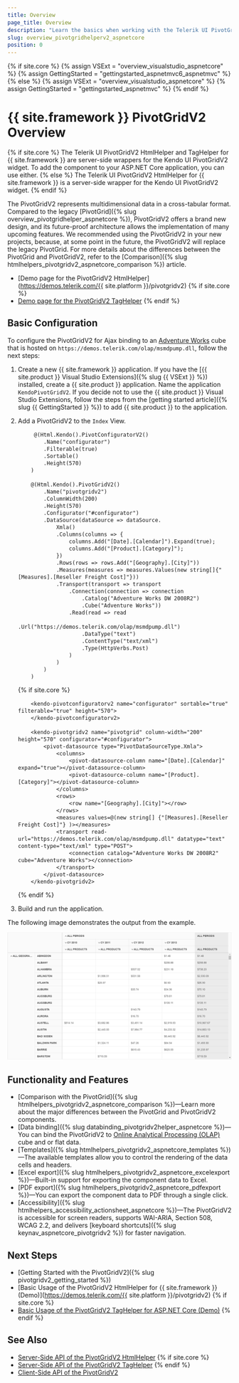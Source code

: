 ```yaml
---
title: Overview
page_title: Overview
description: "Learn the basics when working with the Telerik UI PivotGridV2 HtmlHelper for {{ site.framework }}."
slug: overview_pivotgridhelperv2_aspnetcore
position: 0
---
```

{% if site.core %}
    {% assign VSExt = "overview_visualstudio_aspnetcore" %}
    {% assign GettingStarted = "gettingstarted_aspnetmvc6_aspnetmvc" %}
{% else %}
    {% assign VSExt = "overview_visualstudio_aspnetcore" %}
    {% assign GettingStarted = "gettingstarted_aspnetmvc" %}
{% endif %}

# {{ site.framework }} PivotGridV2 Overview

{% if site.core %}
The Telerik UI PivotGridV2 HtmlHelper and TagHelper for {{ site.framework }} are server-side wrappers for the Kendo UI PivotGridV2 widget. To add the component to your ASP.NET Core application, you can use either.
{% else %}
The Telerik UI PivotGridV2 HtmlHelper for {{ site.framework }} is a server-side wrapper for the Kendo UI PivotGridV2 widget.
{% endif %}

The PivotGridV2 represents multidimensional data in a cross-tabular format. Compared to the legacy [PivotGrid]({% slug overview_pivotgridhelper_aspnetcore %}), PivotGridV2 offers a brand new design, and its future-proof architecture allows the implementation of many upcoming features. We recommended using the PivotGridV2 in your new projects, because, at some point in the future, the PivotGridV2 will replace the legacy PivotGrid. For more details about the differences between the PivotGrid and PivotGridV2, refer to the [Comparison]({% slug htmlhelpers_pivotgridv2_aspnetcore_comparison %}) article.

* [Demo page for the PivotGridV2 HtmlHelper](https://demos.telerik.com/{{ site.platform }}/pivotgridv2)
{% if site.core %}
* [Demo page for the PivotGridV2 TagHelper](https://demos.telerik.com/aspnet-core/pivotgridv2/tag-helper)
{% endif %}

## Basic Configuration

To configure the PivotGridV2 for Ajax binding to an [Adventure Works](https://learn.microsoft.com/en-us/analysis-services/multidimensional-tutorial/multidimensional-modeling-adventure-works-tutorial?view=asallproducts-allversions) cube that is hosted on `https://demos.telerik.com/olap/msmdpump.dll`, follow the next steps:

1. Create a new {{ site.framework }} application. If you have the [{{ site.product }} Visual Studio Extensions]({% slug {{ VSExt }} %}) installed, create a {{ site.product }} application. Name the application `KendoPivotGridV2`. If you decide not to use the {{ site.product }} Visual Studio Extensions, follow the steps from the [getting started article]({% slug {{ GettingStarted }} %}) to add {{ site.product }} to the application.
1. Add a PivotGridV2 to the `Index` View.

    ```HtmlHelper
         @(Html.Kendo().PivotConfiguratorV2()
            .Name("configurator")
            .Filterable(true)
            .Sortable()
            .Height(570)
        )

        @(Html.Kendo().PivotGridV2()
            .Name("pivotgridv2")
            .ColumnWidth(200)
            .Height(570)
            .Configurator("#configurator")
            .DataSource(dataSource => dataSource.
                Xmla()
                .Columns(columns => {
                    columns.Add("[Date].[Calendar]").Expand(true);
                    columns.Add("[Product].[Category]");
                })
                .Rows(rows => rows.Add("[Geography].[City]"))
                .Measures(measures => measures.Values(new string[]{"[Measures].[Reseller Freight Cost]"}))
                .Transport(transport => transport
                    .Connection(connection => connection
                        .Catalog("Adventure Works DW 2008R2")
                        .Cube("Adventure Works"))
                    .Read(read => read
                        .Url("https://demos.telerik.com/olap/msmdpump.dll")
                        .DataType("text")
                        .ContentType("text/xml")
                        .Type(HttpVerbs.Post)
                    )
                )
            )
        )
    ```
    {% if site.core %}
    ```TagHelper
        <kendo-pivotconfiguratorv2 name="configurator" sortable="true" filterable="true" height="570">
        </kendo-pivotconfiguratorv2>

        <kendo-pivotgridv2 name="pivotgrid" column-width="200" height="570" configurator="#configurator">
            <pivot-datasource type="PivotDataSourceType.Xmla">
                <columns>
                    <pivot-datasource-column name="[Date].[Calendar]" expand="true"></pivot-datasource-column>
                    <pivot-datasource-column name="[Product].[Category]"></pivot-datasource-column>
                </columns>
                <rows>
                    <row name="[Geography].[City]"></row>
                </rows>
                <measures values=@(new string[] {"[Measures].[Reseller Freight Cost]"} )></measures>
                <transport read-url="https://demos.telerik.com/olap/msmdpump.dll" datatype="text" content-type="text/xml" type="POST">
                    <connection catalog="Adventure Works DW 2008R2" cube="Adventure Works"></connection>
                </transport>
            </pivot-datasource>
        </kendo-pivotgridv2>
    ````
    {% endif %}

1. Build and run the application.

The following image demonstrates the output from the example.

![{{ site.product_short }} PivotGridV2 bound to data](images/pivotgridv2-data-bound.png)

## Functionality and Features

* [Comparison with the PivotGrid]({% slug htmlhelpers_pivotgridv2_aspnetcore_comparison %})&mdash;Learn more about the major differences between the PivotGrid and PivotGridV2 components.
* [Data binding]({% slug databinding_pivotgridv2helper_aspnetcore %})&mdash;You can bind the PivotGridV2 to [Online Analytical Processing (OLAP)](https://learn.microsoft.com/en-us/previous-versions/sql/sql-server-2005/ms175367(v=sql.90)) cube and or flat data.
* [Templates]({% slug htmlhelpers_pivotgridv2_aspnetcore_templates %})&mdash;The available templates allow you to control the rendering of the data cells and headers.
* [Excel export]({% slug htmlhelpers_pivotgridv2_aspnetcore_excelexport %})&mdash;Built-in support for exporting the component data to Excel.
* [PDF export]({% slug htmlhelpers_pivotgridv2_aspnetcore_pdfexport %})&mdash;You can export the component data to PDF through a single click.
* [Accessibility]({% slug htmlhelpers_accessibility_actionsheet_aspnetcore %})&mdash;The PivotGridV2 is accessible for screen readers, supports WAI-ARIA, Section 508, WCAG 2.2, and delivers [keyboard shortcuts]({% slug keynav_aspnetcore_pivotgridv2 %}) for faster navigation.

## Next Steps

* [Getting Started with the PivotGridV2]({% slug pivotgridv2_getting_started %})
* [Basic Usage of the PivotGridV2 HtmlHelper for {{ site.framework }} (Demo)](https://demos.telerik.com/{{ site.platform }}/pivotgridv2)
{% if site.core %}
* [Basic Usage of the PivotGridV2 TagHelper for ASP.NET Core (Demo)](https://demos.telerik.com/aspnet-core/pivotgridv2/tag-helper)
{% endif %}

## See Also

* [Server-Side API of the PivotGridV2 HtmlHelper](/api/pivotgridv2)
{% if site.core %}
* [Server-Side API of the PivotGridV2 TagHelper](/api/taghelpers/pivotgridv2)
{% endif %}
* [Client-Side API of the PivotGridV2](https://docs.telerik.com/kendo-ui/api/javascript/ui/pivotgridv2)
